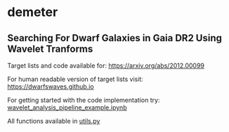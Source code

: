 # demeter
## Searching For Dwarf Galaxies in Gaia DR2 Using Wavelet Tranforms 
Target lists and code available for: https://arxiv.org/abs/2012.00099

For human readable version of target lists visit: https://dwarfswaves.github.io

For getting started with the code implementation try: [wavelet_analysis_pipeline_example.ipynb](https://github.com/dwarfswaves/dwarfswaves.github.io/blob/main/wavelet_analysis_pipeline_example.ipynb)

All functions available in [utils.py](https://github.com/dwarfswaves/dwarfswaves.github.io/blob/main/utils.py)
